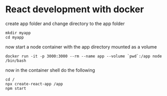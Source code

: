# React development with docker

create app folder and change directory to the app folder

```
mkdir myapp
cd myapp
```

now start a node container with the app directory mounted as a volume

```
docker run -it -p 3000:3000 --rm --name app --volume `pwd`:/app node /bin/bash
```

now in the container shell do the following

```
cd /
npx create-react-app /app
npm start
```
